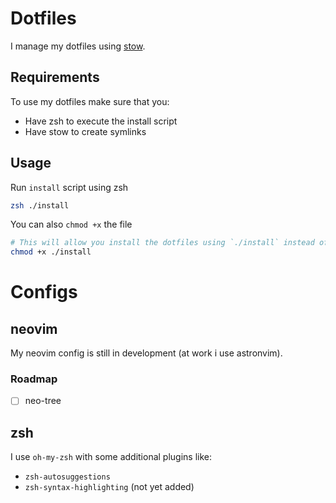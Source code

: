 # Dotfiles
I manage my dotfiles using [stow](https://www.gnu.org/software/stow/).

## Requirements
To use my dotfiles make sure that you:
- Have zsh to execute the install script
- Have stow to create symlinks

## Usage
Run `install` script using zsh
```zsh
zsh ./install
```

You can also `chmod +x` the file
```zsh
# This will allow you install the dotfiles using `./install` instead of zsh `./install`
chmod +x ./install
```

# Configs

## neovim
My neovim config is still in development (at work i use astronvim).

### Roadmap
- [ ] neo-tree

## zsh
I use `oh-my-zsh` with some additional plugins like:
- `zsh-autosuggestions`
- `zsh-syntax-highlighting` (not yet added)
